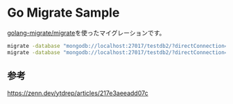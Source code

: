 # Go Migrate Sample

[golang-migrate/migrate](https://github.com/golang-migrate/migrate)を使ったマイグレーションです。

```bash
migrate -database "mongodb://localhost:27017/testdb2/?directConnection=true" -path ./migrations_2/ up
migrate -database "mongodb://localhost:27017/testdb2/?directConnection=true&replicaSet=rs0" -path ./migrations_2/ up

```

## 参考

https://zenn.dev/ytdrep/articles/217e3aeeadd07c

